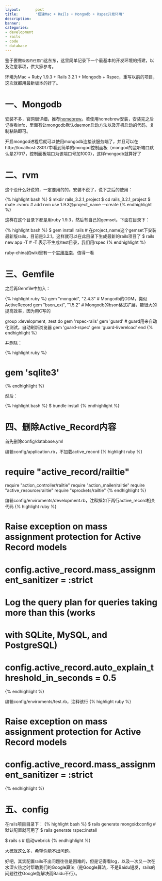 ```yaml
---
layout:       post
title:        "搭建Mac + Rails + Mongodb + Rspec开发环境"
description: 
banner: 
categories: 
- development
- rails
- code
- database
---
```

鉴于要做`极客的任意门`这东东，这里简单记录下一个最基本的开发环境的搭建，以及注意事项，供大家参考。

环境为Mac + Ruby 1.9.3 + Rails 3.2.1 + Mongodb + Rspec，重写以前的项目，这次就都用最新版本的好了。

# 一、Mongodb
安装不多，官网很详细，推荐[homebrew][1]。若使用homebrew安装，安装完之后记得看info，里面有让mongodb默认daemon启动方法以及开机启动的代码，复制粘贴即可。

开启mongod进程后就可以使用mongodb连接该服务端了，并且可以在http://localhost:28017中看到简单的mongod控制面板（mongod的监听端口默认是27017，控制面板端口为该端口号加1000），这样mongodb就算好了
# 二、rvm

这个没什么好说的，一定要用的的，安装不说了，说下之后的使用：

{% highlight bash %}
$ mkdir rails_3.2.1_project
$ cd rails_3.2.1_project
$ mate .rvmrc # add rvm use 1.9.3@project_name --create
{% endhighlight %} 

这样在这个目录下都是用ruby 1.9.3，然后有自己的gemset，下面在目录下：

{% highlight bash %}
$ gem install rails # 在project_name这个gemset下安装最新版rails，目前是3.2.1。这样就可以在此目录下生成最新的rails项目了
$ rails new app -T # -T 表示不生成/test目录，我们用rspec
{% endhighlight %}

ruby-china的wiki里有一个[实用指南][2]，值得一看

# 三、Gemfile

之后再Gemfile中加入：

{% highlight ruby %}
gem "mongoid", "2.4.3" # Mongodb的ODM，类似ActiveRecord
gem "bson_ext", "1.5.2" # Mongodb的bson格式扩展，能很大的提高效率，因为用C写的

group :development, :test do
  gem 'rspec-rails'
  gem 'guard' # guard用来自动化测试，自动刷新浏览器
  gem 'guard-rspec'
  gem 'guard-livereload'
end
{% endhighlight %} 

并删除：

{% highlight ruby %}
# gem 'sqlite3'
{% endhighlight %} 

然后：

{% highlight bash %}
$ bundle install
{% endhighlight %} 

# 四、删除Active_Record内容

首先删除config/database.yml

编辑config/application.rb，不加载active_record
{% highlight ruby %}
# require "active_record/railtie"
require "action_controller/railtie"
require "action_mailer/railtie"
require "active_resource/railtie"
require "sprockets/railtie"
{% endhighlight %} 

编辑config/enviroments/development.rb，注释掉如下两行active_record相关代码
{% highlight ruby %}
# Raise exception on mass assignment protection for Active Record models
# config.active_record.mass_assignment_sanitizer = :strict

# Log the query plan for queries taking more than this (works
# with SQLite, MySQL, and PostgreSQL)
# config.active_record.auto_explain_threshold_in_seconds = 0.5
{% endhighlight %} 

编辑config/enviroments/test.rb，注释该行
{% highlight ruby %}
# Raise exception on mass assignment protection for Active Record models
# config.active_record.mass_assignment_sanitizer = :strict
{% endhighlight %} 
# 五、config

在rails项目目录下：
{% highlight bash %}
$ rails generate mongoid:config # 默认配置就可用了
$ rails generate rspec:install

$ rails s # 启动webrick
{% endhighlight %} 

大概就这么多，希望你能不出问题。

好吧，其实配置rails不出问题往往是困难的，但是记得看log，以及一次又一次在水深火热之时帮助我们的Google算法（是Google算法，不是Baidu短发，rails的问题往往Google能解决而Baidu不行）。

[1]: http://mxcl.github.com/homebrew/
[2]: http://ruby-china.org/wiki/rvm-guide
